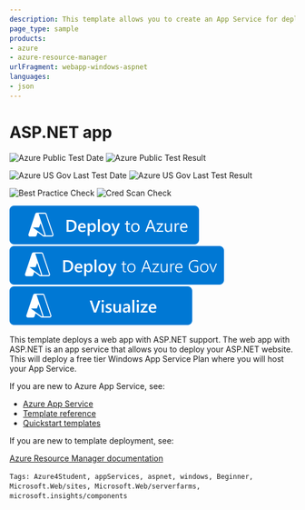 ```yaml
---
description: This template allows you to create an App Service for deploying a ASP.NET app.
page_type: sample
products:
- azure
- azure-resource-manager
urlFragment: webapp-windows-aspnet
languages:
- json
---
```

# ASP.NET app

![Azure Public Test Date](https://azurequickstartsservice.blob.core.windows.net/badges/quickstarts/microsoft.web/webapp-windows-aspnet/PublicLastTestDate.svg)
![Azure Public Test Result](https://azurequickstartsservice.blob.core.windows.net/badges/quickstarts/microsoft.web/webapp-windows-aspnet/PublicDeployment.svg)

![Azure US Gov Last Test Date](https://azurequickstartsservice.blob.core.windows.net/badges/quickstarts/microsoft.web/webapp-windows-aspnet/FairfaxLastTestDate.svg)
![Azure US Gov Last Test Result](https://azurequickstartsservice.blob.core.windows.net/badges/quickstarts/microsoft.web/webapp-windows-aspnet/FairfaxDeployment.svg)

![Best Practice Check](https://azurequickstartsservice.blob.core.windows.net/badges/quickstarts/microsoft.web/webapp-windows-aspnet/BestPracticeResult.svg)
![Cred Scan Check](https://azurequickstartsservice.blob.core.windows.net/badges/quickstarts/microsoft.web/webapp-windows-aspnet/CredScanResult.svg)

[![Deploy To Azure](https://raw.githubusercontent.com/Azure/azure-quickstart-templates/master/1-CONTRIBUTION-GUIDE/images/deploytoazure.svg?sanitize=true)](https://portal.azure.com/#create/Microsoft.Template/uri/https%3A%2F%2Fraw.githubusercontent.com%2FAzure%2Fazure-quickstart-templates%2Fmaster%2Fquickstarts%2Fmicrosoft.web%2Fwebapp-windows-aspnet%2Fazuredeploy.json)
[![Deploy To Azure US Gov](https://raw.githubusercontent.com/Azure/azure-quickstart-templates/master/1-CONTRIBUTION-GUIDE/images/deploytoazuregov.svg?sanitize=true)](https://portal.azure.us/#create/Microsoft.Template/uri/https%3A%2F%2Fraw.githubusercontent.com%2FAzure%2Fazure-quickstart-templates%2Fmaster%2Fquickstarts%2Fmicrosoft.web%2Fwebapp-windows-aspnet%2Fazuredeploy.json)
[![Visualize](https://raw.githubusercontent.com/Azure/azure-quickstart-templates/master/1-CONTRIBUTION-GUIDE/images/visualizebutton.svg?sanitize=true)](http://armviz.io/#/?load=https%3A%2F%2Fraw.githubusercontent.com%2FAzure%2Fazure-quickstart-templates%2Fmaster%2Fquickstarts%2Fmicrosoft.web%2Fwebapp-windows-aspnet%2Fazuredeploy.json)

This template deploys a web app with ASP.NET support. The web app with ASP.NET is an app service that allows you to deploy your ASP.NET website. This will deploy a free tier Windows App Service Plan where you will host your App Service.

If you are new to Azure App Service, see:

- [Azure App Service](https://azure.microsoft.com/services/app-service/web/)
- [Template reference](https://learn.microsoft.com/azure/templates/microsoft.web/allversions)
- [Quickstart templates](https://azure.microsoft.com/resources/templates/?resourceType=Microsoft.Compute&pageNumber=1&sort=Popular&term=web+apps)

If you are new to template deployment, see:

[Azure Resource Manager documentation](https://learn.microsoft.com/azure/azure-resource-manager/)

`Tags: Azure4Student, appServices, aspnet, windows, Beginner, Microsoft.Web/sites, Microsoft.Web/serverfarms, microsoft.insights/components`

